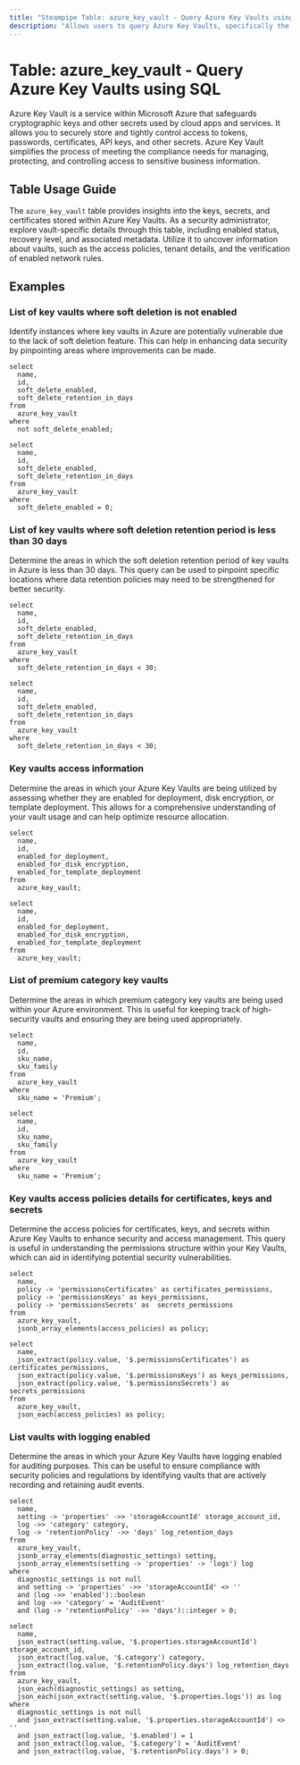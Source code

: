 ```yaml
---
title: "Steampipe Table: azure_key_vault - Query Azure Key Vaults using SQL"
description: "Allows users to query Azure Key Vaults, specifically the keys, secrets, and certificates stored within them, providing insights into security and access management."
---
```


# Table: azure_key_vault - Query Azure Key Vaults using SQL

Azure Key Vault is a service within Microsoft Azure that safeguards cryptographic keys and other secrets used by cloud apps and services. It allows you to securely store and tightly control access to tokens, passwords, certificates, API keys, and other secrets. Azure Key Vault simplifies the process of meeting the compliance needs for managing, protecting, and controlling access to sensitive business information.

## Table Usage Guide

The `azure_key_vault` table provides insights into the keys, secrets, and certificates stored within Azure Key Vaults. As a security administrator, explore vault-specific details through this table, including enabled status, recovery level, and associated metadata. Utilize it to uncover information about vaults, such as the access policies, tenant details, and the verification of enabled network rules.

## Examples

### List of key vaults where soft deletion is not enabled
Identify instances where key vaults in Azure are potentially vulnerable due to the lack of soft deletion feature. This can help in enhancing data security by pinpointing areas where improvements can be made.

```sql+postgres
select
  name,
  id,
  soft_delete_enabled,
  soft_delete_retention_in_days
from
  azure_key_vault
where
  not soft_delete_enabled;
```

```sql+sqlite
select
  name,
  id,
  soft_delete_enabled,
  soft_delete_retention_in_days
from
  azure_key_vault
where
  soft_delete_enabled = 0;
```

### List of key vaults where soft deletion retention period is less than 30 days
Determine the areas in which the soft deletion retention period of key vaults in Azure is less than 30 days. This query can be used to pinpoint specific locations where data retention policies may need to be strengthened for better security.

```sql+postgres
select
  name,
  id,
  soft_delete_enabled,
  soft_delete_retention_in_days
from
  azure_key_vault
where
  soft_delete_retention_in_days < 30;
```

```sql+sqlite
select
  name,
  id,
  soft_delete_enabled,
  soft_delete_retention_in_days
from
  azure_key_vault
where
  soft_delete_retention_in_days < 30;
```

### Key vaults access information
Determine the areas in which your Azure Key Vaults are being utilized by assessing whether they are enabled for deployment, disk encryption, or template deployment. This allows for a comprehensive understanding of your vault usage and can help optimize resource allocation.

```sql+postgres
select
  name,
  id,
  enabled_for_deployment,
  enabled_for_disk_encryption,
  enabled_for_template_deployment
from
  azure_key_vault;
```

```sql+sqlite
select
  name,
  id,
  enabled_for_deployment,
  enabled_for_disk_encryption,
  enabled_for_template_deployment
from
  azure_key_vault;
```

### List of premium category key vaults
Determine the areas in which premium category key vaults are being used within your Azure environment. This is useful for keeping track of high-security vaults and ensuring they are being used appropriately.

```sql+postgres
select
  name,
  id,
  sku_name,
  sku_family
from
  azure_key_vault
where
  sku_name = 'Premium';
```

```sql+sqlite
select
  name,
  id,
  sku_name,
  sku_family
from
  azure_key_vault
where
  sku_name = 'Premium';
```

### Key vaults access policies details for certificates, keys and secrets
Determine the access policies for certificates, keys, and secrets within Azure Key Vaults to enhance security and access management. This query is useful in understanding the permissions structure within your Key Vaults, which can aid in identifying potential security vulnerabilities.

```sql+postgres
select
  name,
  policy -> 'permissionsCertificates' as certificates_permissions,
  policy -> 'permissionsKeys' as keys_permissions,
  policy -> 'permissionsSecrets' as  secrets_permissions
from
  azure_key_vault,
  jsonb_array_elements(access_policies) as policy;
```

```sql+sqlite
select
  name,
  json_extract(policy.value, '$.permissionsCertificates') as certificates_permissions,
  json_extract(policy.value, '$.permissionsKeys') as keys_permissions,
  json_extract(policy.value, '$.permissionsSecrets') as secrets_permissions
from
  azure_key_vault,
  json_each(access_policies) as policy;
```

### List vaults with logging enabled
Determine the areas in which your Azure Key Vaults have logging enabled for auditing purposes. This can be useful to ensure compliance with security policies and regulations by identifying vaults that are actively recording and retaining audit events.

```sql+postgres
select
  name,
  setting -> 'properties' ->> 'storageAccountId' storage_account_id,
  log ->> 'category' category,
  log -> 'retentionPolicy' ->> 'days' log_retention_days
from
  azure_key_vault,
  jsonb_array_elements(diagnostic_settings) setting,
  jsonb_array_elements(setting -> 'properties' -> 'logs') log
where
  diagnostic_settings is not null
  and setting -> 'properties' ->> 'storageAccountId' <> ''
  and (log ->> 'enabled')::boolean
  and log ->> 'category' = 'AuditEvent'
  and (log -> 'retentionPolicy' ->> 'days')::integer > 0;
```

```sql+sqlite
select
  name,
  json_extract(setting.value, '$.properties.storageAccountId') storage_account_id,
  json_extract(log.value, '$.category') category,
  json_extract(log.value, '$.retentionPolicy.days') log_retention_days
from
  azure_key_vault,
  json_each(diagnostic_settings) as setting,
  json_each(json_extract(setting.value, '$.properties.logs')) as log
where
  diagnostic_settings is not null
  and json_extract(setting.value, '$.properties.storageAccountId') <> ''
  and json_extract(log.value, '$.enabled') = 1
  and json_extract(log.value, '$.category') = 'AuditEvent'
  and json_extract(log.value, '$.retentionPolicy.days') > 0;
```